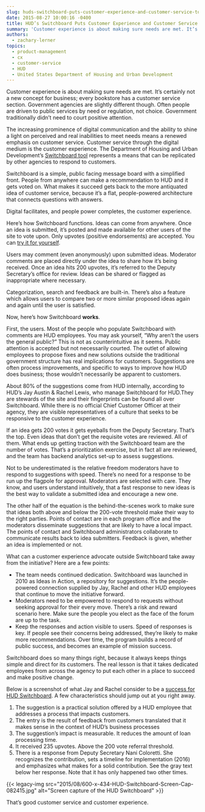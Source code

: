 ```yaml
---
slug: huds-switchboard-puts-customer-experience-and-customer-service-together
date: 2015-08-27 10:00:16 -0400
title: HUD’s Switchboard Puts Customer Experience and Customer Service Together
summary: 'Customer experience is about making sure needs are met. It’s certainly not a new concept for business; every bookstore has a customer service section. Government agencies are slightly different though. Often people are driven to public services by need or regulation, not choice. Government traditionally didn’t need to court positive attention. The increasing prominence of'
authors:
  - zachary-lerner
topics:
  - product-management
  - cx
  - customer-service
  - HUD
  - United States Department of Housing and Urban Development
---
```


Customer experience is about making sure needs are met. It’s certainly not a new concept for business; every bookstore has a customer service section. Government agencies are slightly different though. Often people are driven to public services by need or regulation, not choice. Government traditionally didn’t need to court positive attention.

The increasing prominence of digital communication and the ability to shine a light on perceived and real inabilities to meet needs means a renewed emphasis on customer service. Customer service through the digital medium is the customer experience. The Department of Housing and Urban Development’s [Switchboard tool](http://switchboard.uservoice.com/forums/95655-making-hud-better-one-idea-at-a-time) represents a means that can be replicated by other agencies to respond to customers.

Switchboard is a simple, public facing message board with a simplified front. People from anywhere can make a recommendation to HUD and it gets voted on. What makes it succeed gets back to the more antiquated idea of customer service, because it’s a flat, people-powered architecture that connects questions with answers.

Digital facilitates, and people power completes, the customer experience.

Here’s how Switchboard functions. Ideas can come from anywhere. Once an idea is submitted, it’s posted and made available for other users of the site to vote upon. Only upvotes (positive endorsements) are accepted. You can [try it for yourself](http://switchboard.uservoice.com/forums/95655-ideas-feedback-let-us-know-right-here).

Users may comment (even anonymously) upon submitted ideas. Moderator comments are placed directly under the idea to share how it’s being received. Once an idea hits 200 upvotes, it’s referred to the Deputy Secretary’s office for review. Ideas can be shared or flagged as inappropriate where necessary.

Categorization, search and feedback are built-in. There’s also a feature which allows users to compare two or more similar proposed ideas again and again until the user is satisfied.

Now, here’s how Switchboard **works**.

First, the users. Most of the people who populate Switchboard with comments are HUD employees. You may ask yourself, “Why aren’t the users the general public?” This is not as counterintuitive as it seems. Public attention is accepted but not necessarily courted. The outlet of allowing employees to propose fixes and new solutions outside the traditional government structure has real implications for customers. Suggestions are often process improvements, and specific to ways to improve how HUD does business; those wouldn’t necessarily be apparent to customers.

About 80% of the suggestions come from HUD internally, according to HUD’s Jay Austin & Rachel Lewis, who manage Switchboard for HUD.They are stewards of the site and their fingerprints can be found all over Switchboard. While there is no official Chief Customer Officer at their agency, they are visible representatives of a culture that seeks to be responsive to the customer experience.

If an idea gets 200 votes it gets eyeballs from the Deputy Secretary. That’s the top. Even ideas that don’t get the requisite votes are reviewed. All of them. What ends up getting traction with the Switchboard team are the number of votes. That’s a prioritization exercise, but in fact all are reviewed, and the team has backend analytics set-up to assess suggestions.

Not to be underestimated is the relative freedom moderators have to respond to suggestions with speed. There’s no need for a response to be run up the flagpole for approval. Moderators are selected with care. They know, and users understand intuitively, that a fast response to new ideas is the best way to validate a submitted idea and encourage a new one.

The other half of the equation is the behind-the-scenes work to make sure that ideas both above and below the 200-vote threshold make their way to the right parties. Points of contact are in each program office and the moderators disseminate suggestions that are likely to have a local impact. The points of contact and Switchboard administrators collaborate to communicate results back to idea submitters. Feedback is given, whether an idea is implemented or not.

What can a customer experience advocate outside Switchboard take away from the initiative? Here are a few points:

  * The team needs continued dedication. Switchboard was launched in 2010 as Ideas in Action, a repository for suggestions. It’s the people-powered connection supplied by Jay, Rachel and other HUD employees that continue to move the initiative forward.
  * Moderators need to be empowered to respond to requests without seeking approval for their every move. There’s a risk and reward scenario here. Make sure the people you elect as the face of the forum are up to the task.
  * Keep the responses and action visible to users. Speed of responses is key. If people see their concerns being addressed, they’re likely to make more recommendations. Over time, the program builds a record of public success, and becomes an example of mission success.

Switchboard does so many things right, because it always keeps things simple and direct for its customers. The real lesson is that it takes dedicated employees from across the agency to put each other in a place to succeed and make positive change.

Below is a screenshot of what Jay and Rachel consider to be a [success for HUD Switchboard](http://switchboard.uservoice.com/forums/95655/suggestions/7205141). A few characteristics should jump out at you right away.

  1. The suggestion is a practical solution offered by a HUD employee that addresses a process that impacts customers.
  2. The entry is the result of feedback from customers translated that it makes sense in the context of HUD’s business processes
  3. The suggestion’s impact is measurable. It reduces the amount of loan processing time.
  4. It received 235 upvotes. Above the 200 vote referral threshold.
  5. There is a response from Deputy Secretary Nani Coloretti. She recognizes the contribution, sets a timeline for implementation (2016) and emphasizes what makes for a solid contribution. See the gray text below her response. Note that it has only happened two other times.

{{< legacy-img src="2015/08/600-x-434-HUD-Switchboard-Screen-Cap-082415.jpg" alt="Screen capture of the HUD Switchboard" >}}

That’s good customer service and customer experience.